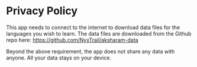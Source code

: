 # Privacy Policy
This app needs to connect to the internet to download data files for the languages you wish to learn.
The data files are downloaded from the Github repo here: https://github.com/NyxTrail/aksharam-data

Beyond the above requirement, the app does not share any data with anyone. All your data stays on your device.